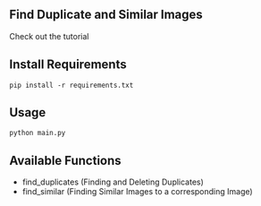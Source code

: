 ## Find Duplicate and Similar Images

Check out the tutorial

## Install Requirements

    pip install -r requirements.txt

## Usage

    python main.py

## Available Functions

- find_duplicates (Finding and Deleting Duplicates)
- find_similar (Finding Similar Images to a corresponding Image)
